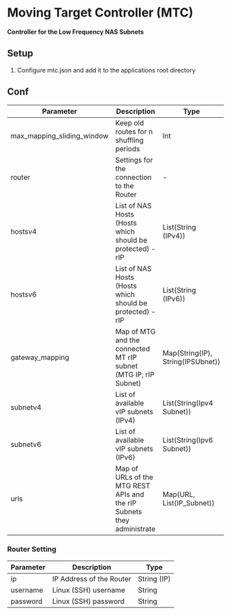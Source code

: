 # Moving Target Controller (MTC)

**Controller for the Low Frequency NAS Subnets**

## Setup

1. Configure mtc.json and add it to the applications root directory

## Conf

| Parameter         | Description            | Type  |
| ----------------  |----------------------- | ----- |
| max_mapping_sliding_window | Keep old routes for n shuffling periods | Int |
| router | Settings for the connection to the Router | - |
| hostsv4 | List of NAS Hosts (Hosts which should be protected) - rIP  | List(String (IPv4)) |
| hostsv6 | List of NAS Hosts (Hosts which should be protected) - rIP | List(String (IPv6)) |
| gateway_mapping | Map of MTG and the connected MT rIP subnet (MTG IP, rIP Subnet) | Map(String(IP), String(IPSUbnet)) |
| subnetv4 | List of available vIP subnets (IPv4) | List(String(Ipv4 Subnet)) |
| subnetv6 | List of available vIP subnets (IPv6) | List(String(Ipv6 Subnet)) |
| urls | Map of URLs of the MTG REST APIs and the rIP Subnets they administrate | Map(URL, List(IP_Subnet)) |

### Router Setting

| Parameter         | Description            | Type  |
| ----------------  |----------------------- | ----- |
| ip | IP Address of the Router | String (IP) |
| username | Linux (SSH) username | String |
| password | Linux (SSH) password | String |